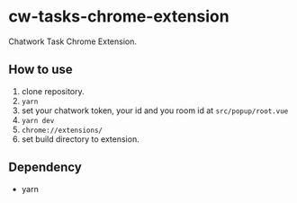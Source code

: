 # cw-tasks-chrome-extension
Chatwork Task Chrome Extension.

## How to use

1. clone repository.
2. `yarn`
3. set your chatwork token, your id and you room id at `src/popup/root.vue`
4. `yarn dev`
5. `chrome://extensions/`
6. set build directory to extension.

## Dependency

- yarn
